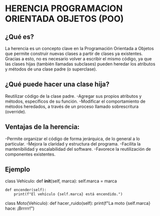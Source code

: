 # **HERENCIA PROGRAMACION ORIENTADA OBJETOS (POO)**

## ¿Qué es?

La herencia es un concepto clave en la Programación Orientada a Objetos que permite construir nuevas clases a partir de clases ya existentes. Gracias a esto, no es necesario volver a escribir el mismo código, ya que las clases hijas (también llamadas subclases) pueden heredar los atributos y métodos de una clase padre (o superclase).

## ¿Qué puede hacer una clase hija?

Reutilizar código de la clase padre.
-Agregar sus propios atributos y métodos, específicos de su función.
-Modificar el comportamiento de métodos heredados, a través de un proceso llamado sobrescritura (override).

## Ventajas de la herencia:

-Permite organizar el código de forma jerárquica, de lo general a lo particular.
-Mejora la claridad y estructura del programa.
-Facilita la mantenibilidad y escalabilidad del software.
-Favorece la reutilización de componentes existentes.

## **Ejemplo**
class Vehiculo:
    def __init__(self, marca):
        self.marca = marca

    def encender(self):
        print(f"El vehículo {self.marca} está encendido.")

class Moto(Vehiculo):
    def hacer_ruido(self):
        print(f"La moto {self.marca} hace: ¡Brrrrr!")